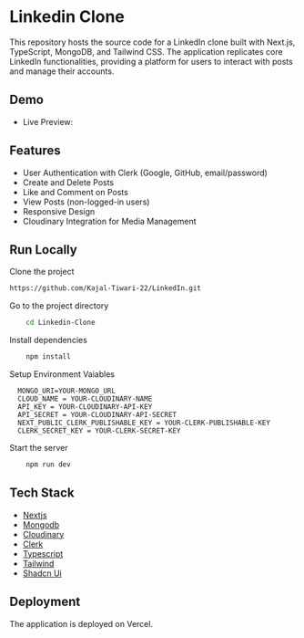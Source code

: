 # Linkedin Clone

This repository hosts the source code for a LinkedIn clone built with Next.js, TypeScript, MongoDB, and Tailwind CSS. The application replicates core LinkedIn functionalities, providing a platform for users to interact with posts and manage their accounts.

## Demo

- Live Preview: 

## Features

- User Authentication with Clerk (Google, GitHub, email/password)
- Create and Delete Posts
- Like and Comment on Posts
- View Posts (non-logged-in users)
- Responsive Design
- Cloudinary Integration for Media Management

## Run Locally

Clone the project

```bash
https://github.com/Kajal-Tiwari-22/LinkedIn.git
```
Go to the project directory

```bash
    cd Linkedin-Clone
```
Install dependencies

```bash
    npm install
```

Setup Environment Vaiables

```Make .env file in "root" folder and store environment Variables
  MONGO_URI=YOUR-MONGO_URL
  CLOUD_NAME = YOUR-CLOUDINARY-NAME
  API_KEY = YOUR-CLOUDINARY-API-KEY
  API_SECRET = YOUR-CLOUDINARY-API-SECRET
  NEXT_PUBLIC_CLERK_PUBLISHABLE_KEY = YOUR-CLERK-PUBLISHABLE-KEY
  CLERK_SECRET_KEY = YOUR-CLERK-SECRET-KEY
 ```

Start the server

```bash
    npm run dev
```

## Tech Stack
* [Nextjs](https://nextjs.org/)
* [Mongodb](https://www.mongodb.com/)
* [Cloudinary](https://cloudinary.com/)
* [Clerk](https://clerk.com/)
* [Typescript](https://www.typescriptlang.org/)
* [Tailwind](https://tailwindcss.com/)
* [Shadcn Ui](https://ui.shadcn.com/)

## Deployment

The application is deployed on Vercel.
